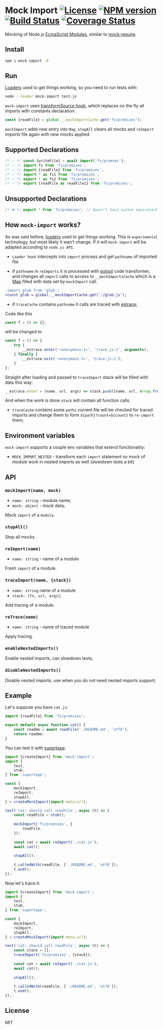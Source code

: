# Mock Import [![License][LicenseIMGURL]][LicenseURL] [![NPM version][NPMIMGURL]][NPMURL] [![Build Status][BuildStatusIMGURL]][BuildStatusURL] [![Coverage Status][CoverageIMGURL]][CoverageURL]

[NPMIMGURL]: https://img.shields.io/npm/v/mock-import.svg?style=flat
[BuildStatusURL]: https://github.com/coderaiser/mock-import/actions?query=workflow%3A%22Node+CI%22 "Build Status"
[BuildStatusIMGURL]: https://github.com/coderaiser/mock-import/workflows/Node%20CI/badge.svg
[LicenseIMGURL]: https://img.shields.io/badge/license-MIT-317BF9.svg?style=flat
[NPMURL]: https://npmjs.org/package/mock-import "npm"
[LicenseURL]: https://tldrlegal.com/license/mit-license "MIT License"
[CoverageURL]: https://coveralls.io/github/coderaiser/mock-import?branch=master
[CoverageIMGURL]: https://coveralls.io/repos/coderaiser/mock-import/badge.svg?branch=master&service=github

Mocking of Node.js [EcmaScript Modules](https://nodejs.org/api/esm.html#esm_modules_ecmascript_modules), similar to [mock-require](https://github.com/boblauer/mock-require).

## Install

```sh
npm i mock-import -D
```

## Run

[Loaders](https://nodejs.org/api/esm.html#esm_loaders) used to get things working, so you need to run tests with:

```sh
node --loader mock-import test.js
```

`mock-import` uses [transformSource hook](https://nodejs.org/api/esm.html#esm_transformsource_source_context_defaulttransformsource), which replaces on the fly all imports with constants declaration:

```js
const {readFile} = global.__mockImportCache.get('fs/promises');
```

`mockImport` adds new entry into `Map`, `stopAll` clears all mocks and `reImport` imports file again with new mocks applied.

## Supported Declarations

```js
/* ✅ */ const {writeFile} = await import('fs/promses');
/* ✅ */ import fs from 'fs/promises';
/* ✅ */ import {readFile} from 'fs/promises';
/* ✅ */ import * as fs1 from 'fs/promises';
/* ✅ */ export * as fs2 from 'fs/promises';
/* ✅ */ export {readFile as readFile1} from 'fs/promises';
```

## Unsupported Declarations

```js
/* ❌ */ export * from 'fs/promises'; // doesn't have syntax equivalent
```

## How `mock-import` works?

As was said before, [loaders](https://nodejs.org/api/esm.html#esm_loaders) used to get things working. This is `experimental` technology,
but most likely it wan't change. If it will `mock-import` will be adapted according to `node.js API`.

- `Loader hook` intercepts into `import` process and get `pathname` of imported file

- if `pathname` in `reImports` it is processed with [putout](https://github.com/coderaiser/putout) code transformer, and changes all `import` calls to access to `__mockImportsCache` which is a [Map](https://developer.mozilla.org/en-US/docs/Web/JavaScript/Reference/Global_Objects/Map) filled with data set by `mockImport` call.

```diff
-import glob from 'glob';
+const glob = global.__mockImportCache.get('./glob.js');
```

- if `traceCache` contains `pathname` it calls are traced with [estrace](https://github.com/coderaiser/estrace);

Code like this

```js
const f = () => {};
```

will be changed to

```js
const f = () => {
    try {
        __estrace.enter('<anonymous:1>', 'trace.js:1', arguments);
    } finally {
        __estrace.exit('<anonymous:1>', 'trace.js:1');
    }
};
```

Straight after loading and passed to `traceImport` stack will be filled with data this way:

```js
__estrace.enter = (name, url, args) => stack.push([name, url, Array.from(args)]);
```

And when the work is done `stack` will contain all function calls.

- `traceCache` contains some `paths` current file will be checked for traced imports and change them to form `${path}?count=${count}` to `re-import` them;

## Environment variables

`mock-import` supports a couple env variables that extend functionality:

- `MOCK_IMPORT_NESTED` - transform each `import` statement so mock of module work in nested imports as well (slowdown tests a bit)

## API

### `mockImport(name, mock)`

- `name: string` - module name;
- `mock: object` -  mock data;

Mock `import` of a `module`.

### `stopAll()`

Stop all mocks.

### `reImport(name)`

- `name: string` - name of a module

Fresh `import` of a module.

### `traceImport(name, {stack})`

- `name: string` name of a module
- `stack: [fn, url, args]`;

Add tracing of a module.

### `reTrace(name)`

- `name: string` - name of traced module

Apply tracing.

### `enableNestedImports()`

Enable nested imports, can slowdown tests;

### `disableNestedImports()`

Disable nested imports, use when you do not need nested imports support;

## Example

Let's suppose you have `cat.js`:

```js
import {readFile} from 'fs/promises';

export default async function cat() {
    const readme = await readFile('./README.md', 'utf8');
    return readme;
}
```

You can test it with [supertape](https://github.com/coderaiser/supertape):

```js
import {createImport} from 'mock-import';
import {
    test,
    stub,
} from 'supertape';

const {
    mockImport,
    reImport,
    stopAll,
} = createMockImport(import.meta.url);

test('cat: should call readFile', async (t) => {
    const readFile = stub();
    
    mockImport('fs/promises', {
        readFile,
    });
    
    const cat = await reImport('./cat.js');
    await cat();
    
    stopAll();
    
    t.calledWith(readFile, ['./README.md', 'utf8']);
    t.end();
});
```

Now let's trace it:

```js
import {createImport} from 'mock-import';
import {
    test,
    stub,
} from 'supertape';

const {
    mockImport,
    reImport,
    stopAll,
} = createMockImport(import.meta.url);

test('cat: should call readFile', async (t) => {
    const stack = [];
    traceImport('fs/promises', {stack});
    
    const cat = await reImport('./cat.js');
    await cat();
    
    stopAll();
    
    t.calledWith(readFile, ['./README.md', 'utf8']);
    t.end();
});
```

## License

MIT
